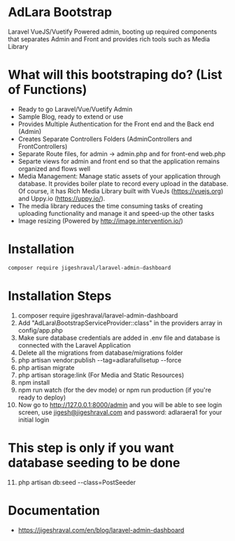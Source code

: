 # AdLara Bootstrap

Laravel VueJS/Vuetify Powered admin, booting up required components that separates Admin and Front and provides rich tools such as Media Library

# What will this bootstraping do? (List of Functions) 

- Ready to go Laravel/Vue/Vuetify Admin
- Sample Blog, ready to extend or use
- Provides Multiple Authentication for the Front end and the Back end (Admin)
- Creates Separate Controllers Folders (AdminControllers and FrontControllers)
- Separate Route files, for admin -> admin.php and for front-end web.php 
- Separte views for admin and front end so that the application remains organized and flows well 
- Media Management: Manage static assets of your application through database. It provides boiler plate to record every upload in the database. Of course, it has Rich Media Library built with VueJs (https://vuejs.org) and Uppy.io (https://uppy.io/). 
- The media library reduces the time consuming tasks of creating uploading functionality and manage it and speed-up the other tasks 
- Image resizing (Powered by http://image.intervention.io/)

# Installation

``` bash
composer require jigeshraval/laravel-admin-dashboard
```

# Installation Steps 

1. composer require jigeshraval/laravel-admin-dashboard
2. Add "AdLara\BootstrapServiceProvider::class" in the providers array in config/app.php
3. Make sure database credentials are added in .env file and database is connected with the Laravel Application
4. Delete all the migrations from database/migrations folder
5. php artisan vendor:publish --tag=adlarafullsetup --force 
6. php artisan migrate
7. php artisan storage:link (For Media and Static Resources)
8. npm install
9. npm run watch (for the dev mode) or npm run production (if you're ready to deploy)
10. Now go to http://127.0.0.1:8000/admin and you will be able to see login screen, use jigesh@jigeshraval.com and password: adlaraera1 for your initial login

# This step is only if you want database seeding to be done
11. php artisan db:seed --class=PostSeeder

# Documentation

- https://jigeshraval.com/en/blog/laravel-admin-dashboard
